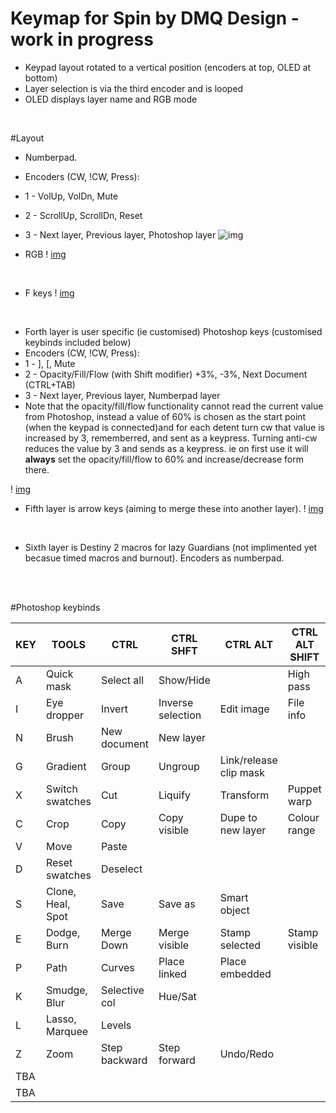# Keymap for Spin by DMQ Design - work in progress

* Keypad layout rotated to a vertical position (encoders at top, OLED at bottom)
* Layer selection is via the third encoder and is looped
* OLED displays layer name and RGB mode  
<br />

#Layout


* Numberpad.
* Encoders (CW, !CW, Press):
* 1 - VolUp, VolDn, Mute
* 2 - ScrollUp, ScrollDn, Reset
* 3 - Next layer, Previous layer, Photoshop layer
![img](https://i.imgur.com/ZbU74fa.jpg)

* RGB
! [img](https://i.imgur.com/NJ9GHRk.jpg)
<br />

* F keys
! [img](https://i.imgur.com/DllgKbV.jpg)
<br />

* Forth layer is user specific (ie customised) Photoshop keys (customised keybinds included below) 
* Encoders (CW, !CW, Press):
* 1 - ], [, Mute
* 2 - Opacity/Fill/Flow (with Shift modifier) +3%, -3%, Next Document (CTRL+TAB)
* 3 - Next layer, Previous layer, Numberpad layer
* Note that the opacity/fill/flow functionality cannot read the current value from Photoshop, instead a value of 60% is chosen as the start point (when the keypad is connected)and for each detent turn cw that value is increased by 3, rememberred, and sent as a keypress. Turning anti-cw  reduces the value by 3 and sends as a keypress. ie on first use it will **always** set the opacity/fill/flow to 60% and increase/decrease form there.  

! [img](https://i.imgur.com/UuEqzFC.jpg)
<br />

* Fifth layer is arrow keys (aiming to merge these into another layer). 
! [img](https://i.imgur.com/4SN8Nvy.jpg)  
<br />

* Sixth layer is Destiny 2 macros for lazy Guardians (not implimented yet becasue timed macros and burnout).  Encoders as numberpad.  
<br />
<br />

#Photoshop keybinds

KEY	|	TOOLS				|	CTRL			|	CTRL SHFT			|	CTRL ALT				|	CTRL ALT SHIFT	|	ALT SHIFT/MODE
---	|	------------------	|	--------------	|	------------------	|	---------------------	|	--------------	|	--------------
A 	|	Quick mask			|	Select all		|	Show/Hide 			|							|	High pass		|	
I 	|	Eye dropper			| 	Invert			|	Inverse selection	|	Edit image				|	File info		|
N 	|	Brush				|	New document	|	New layer			|							|					|	Normal
G 	|	Gradient			|	Group			|	Ungroup				|	Link/release clip mask	|					|
X 	|	Switch swatches 	|	Cut				|	Liquify				|	Transform				|	Puppet warp		|
C 	|	Crop				|	Copy			|	Copy visible		|	Dupe to new layer		|	Colour range	|	Colour
V 	|	Move 				|	Paste			|						|							|					|
D 	|	Reset swatches		|	Deselect		|						|							|					|
S	|	Clone, Heal, Spot 	|	Save			|	Save as				|	Smart object			|					|	Screen
E 	|	Dodge, Burn 		|	Merge Down		|	Merge visible		|	Stamp selected 			|	Stamp visible	|	Difference
P 	|	Path 				|	Curves			|	Place linked		|	Place embedded			|					|	Passthrough
K 	|	Smudge, Blur 		|	Selective col	|	Hue/Sat				|							|					|	Darken
L 	|	Lasso, Marquee 		|	Levels 			|						|							|					|	Luminosity
Z 	|	Zoom 				|	Step backward	|	Step forward 		|	Undo/Redo				|					|
TBA	|						|					|						|							|					|	Overlay
TBA	|						|					|						|							|					|	Soft light